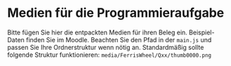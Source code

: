 # Medien für die Programmieraufgabe 

Bitte fügen Sie hier die entpackten Medien für ihren Beleg ein. Beispiel-Daten finden Sie im Moodle. Beachten Sie den Pfad in der `main.js` und passen Sie Ihre Ordnerstruktur wenn nötig an. 
Standardmäßig sollte folgende Struktur funktionieren: `media/FerrisWheel/Qxx/thumb0000.png`

